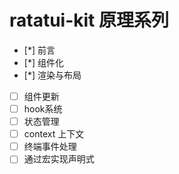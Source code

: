 # ratatui-kit 原理系列

- [*] 前言
- [*] 组件化
- [*] 渲染与布局
- [ ] 组件更新
- [ ] hook系统
- [ ] 状态管理
- [ ] context 上下文
- [ ] 终端事件处理
- [ ] 通过宏实现声明式
